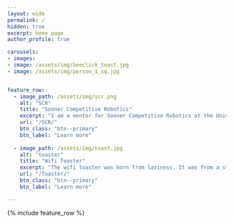 ```yaml
---
layout: wide
permalink: /
hidden: true
excerpt: home page
author_profile: true

carousels:
- images:
- image: /assets/img/beeclick_toast.jpg
- image: /assets/img/person_1_sq.jpg


feature_row:
  - image_path: /assets/img/scr.png
    alt: "SCR"
    title: "Sooner Competitive Robotics"
    excerpt: "I am a mentor for Sooner Competitive Robotics at the University of Oklahoma."
    url: "/SCR/"
    btn_class: "btn--primary"
    btn_label: "Learn more"  
  
  - image_path: /assets/img/toast.jpg
    alt: "toaster"
    title: "Wifi Toaster"
    excerpt: "The wifi toaster was born from laziness. It was from a student's desire to not get up to toast bread."
    url: "/Toaster/"
    btn_class: "btn--primary"
    btn_label: "Learn more"  

---
```


{% include feature_row %}